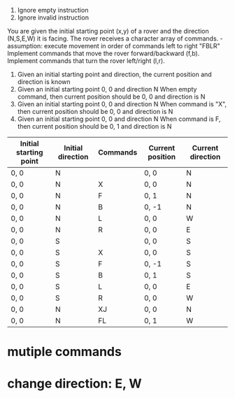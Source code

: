 1. Ignore empty instruction
2. Ignore invalid instruction



You are given the initial starting point (x,y) of a rover and the direction (N,S,E,W) it is facing.
The rover receives a character array of commands. - assumption: execute movement in order of commands left to right "FBLR"
Implement commands that move the rover forward/backward (f,b).
Implement commands that turn the rover left/right (l,r).


1. Given an initial starting point and direction, the current position and direction is known
2. Given an initial starting point 0, 0 and direction N
   When empty command, then current position should be 0, 0 and direction is N
2. Given an initial starting point 0, 0 and direction N
   When command is "X", then current position should be 0, 0 and direction is N
2. Given an initial starting point 0, 0 and direction N
   When command is F, then current position should be 0, 1 and direction is N

| Initial starting point | Initial direction | Commands | Current position | Current direction |
|------------------------|-------------------|----------|------------------|-------------------|
| 0, 0                   | N                 | <EMPTY>  | 0, 0             | N                 |
| 0, 0                   | N                 | X        | 0, 0             | N                 |
| 0, 0                   | N                 | F        | 0, 1             | N                 |
| 0, 0                   | N                 | B        | 0, -1            | N                 |
| 0, 0                   | N                 | L        | 0, 0             | W                 |
| 0, 0                   | N                 | R        | 0, 0             | E                 |
| 0, 0                   | S                 | <EMPTY>  | 0, 0             | S                 |
| 0, 0                   | S                 | X        | 0, 0             | S                 |
| 0, 0                   | S                 | F        | 0, -1            | S                 |
| 0, 0                   | S                 | B        | 0, 1             | S                 |
| 0, 0                   | S                 | L        | 0, 0             | E                 |
| 0, 0                   | S                 | R        | 0, 0             | W                 |
| 0, 0                   | N                 | XJ       | 0, 0             | N                 |
| 0, 0                   | N                 | FL       | 0, 1             | W                 |
# mutiple commands
# change direction: E, W
